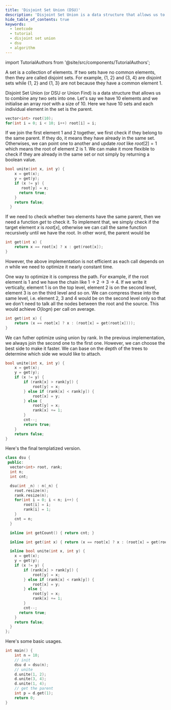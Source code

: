 ```yaml
---
title: 'Disjoint Set Union (DSU)'
description: 'Disjoint Set Union is a data structure that allows us to combine any two sets into one.'
hide_table_of_contents: true
keywords:
  - leetcode
  - tutorial
  - disjoint set union
  - dsu
  - algorithm
---
```


import TutorialAuthors from '@site/src/components/TutorialAuthors';

<TutorialAuthors names="@wingkwong"/>

A set is a collection of elements. If two sets have no common elements, then they are called disjoint sets. For example, {1, 2} and {3, 4} are disjoint sets while {1, 2} and {1, 3} are not because they have a common element $1$.

Disjoint Set Union (or DSU or Union Find) is a data structure that allows us to combine any two sets into one. Let's say we have $10$ elements and we initialise an array $root$ with a size of $10$. Here we have $10$ sets and each individual element in the set is the parent.

```cpp
vector<int> root(10);
for(int i = 0; i < 10; i++) root[i] = i;
```

If we join the first element $1$ and $2$ together, we first check if they belong to the same parent. If they do, it means they have already in the same set. Otherwises, we can point one to another and update $root$ like $root[2] = 1$ which means the root of element $2$ is $1$. We can make it more flexible to check if they are already in the same set or not simply by returning a boolean value.

```cpp
bool unite(int x, int y) {
    x = get(x);
    y = get(y);
    if (x != y) {
       root[y] = x;
      return true;
    }
    return false;
  }
```

If we need to check whether two elements have the same parent, then we need a function $get$ to check it. To implement that, we simply check if the target element $x$ is $root[x]$, otherwise we can call the same function recursively until we have the root. In other word, the parent would be 

```cpp
int get(int x) {
    return x == root[x] ? x : get(root[x]);
}
```

However, the above implementation is not efficient as each call depends on $n$ while we need to optimize it nearly constant time. 

One way to optimize it is compress the path. For example, if the root element is $1$ and we have the chain like $1$ -> $2$ -> $3$ -> $4$. If we write it vertically, element $1$ is on the top level, element $2$ is on the second level, element $3$ is on the third level and so on. We can compress these into the same level, i.e. element $2$, $3$ and $4$ would be on the second level only so that we don't need to talk all the nodes between the root and the source. This would achieve $O(log n)$ per call on average.

```cpp
int get(int x) {
    return (x == root[x] ? x : (root[x] = get(root[x])));
}
```

We can futher optimize using union by rank. In the previous implementation, we always join the second one to the first one. However, we can choose the best side to make it faster. We can base on the depth of the trees to determine which side we would like to attach.

```cpp
bool unite(int x, int y) {
    x = get(x);
    y = get(y);
    if (x != y) {
        if (rank[x] > rank[y]) {
            root[y] = x;
        } else if (rank[x] < rank[y]) {
            root[x] = y;
        } else {
            root[y] = x;
            rank[x] += 1;
        }
        cnt--;
        return true;
    }
    return false;
}
```

Here's the final templatized version.

```cpp
class dsu {
 public:
  vector<int> root, rank;
  int n;
  int cnt;

  dsu(int _n) : n(_n) {
    root.resize(n);
    rank.resize(n);
    for(int i = 0; i < n; i++) {
        root[i] = i;
        rank[i] = 1;
    }
    cnt = n;
  }

  inline int getCount() { return cnt; }

  inline int get(int x) { return (x == root[x] ? x : (root[x] = get(root[x]))); }

  inline bool unite(int x, int y) {
    x = get(x);
    y = get(y);
    if (x != y) {
        if (rank[x] > rank[y]) {
            root[y] = x;
        } else if (rank[x] < rank[y]) {
            root[x] = y;
        } else {
            root[y] = x;
            rank[x] += 1;
        }
        cnt--;
      return true;
    }
    return false;
  }
};
```

Here's some basic usages.

```cpp
int main() {
    int n = 10;
    // init
	dsu d = dsu(n);
    // unite
	d.unite(1, 2);
	d.unite(3, 4);
	d.unite(1, 4);
    // get the parent
    int p = d.get(1);
	return 0;
}
```

